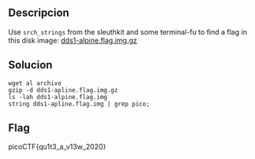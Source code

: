 ## Descripcion

Use `srch_strings` from the sleuthkit and some terminal-fu to find a flag in this disk image: [dds1-alpine.flag.img.gz](https://mercury.picoctf.net/static/626ea9c275fbd02dd3451b81f9c5e249/dds1-alpine.flag.img.gz)
## Solucion
```
wget al archivo
gzip -d dds1-apline.flag.img.gz
ls -lah dds1-alpine.flag.img
string dds1-apline.flag.img | grep pico;
```

## Flag
picoCTF{qu1t3_a_v13w_2020}